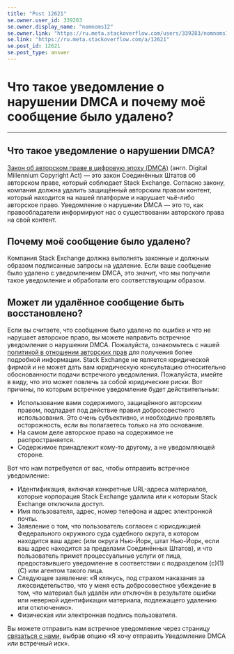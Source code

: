 ```yaml
---
title: "Post 12621"
se.owner.user_id: 339283
se.owner.display_name: "nomnoms12"
se.owner.link: "https://ru.meta.stackoverflow.com/users/339283/nomnoms12"
se.link: "https://ru.meta.stackoverflow.com/a/12621"
se.post_id: 12621
se.post_type: answer
---
```

<h1>Что такое уведомление о нарушении DMCA и почему моё сообщение было удалено?</h1>
<hr />
<h2>Что такое уведомление о нарушении DMCA?</h2>
<p><a href="https://ru.wikipedia.org/wiki/Digital_Millennium_Copyright_Act" rel="nofollow noreferrer">Закон об авторском праве в цифровую эпоху (DMCA)</a> (англ. Digital Millennium Copyright Act) — это закон Соединённых Штатов об авторском праве, который соблюдает Stack Exchange. Согласно закону, компания должна удалить защищённый авторским правом контент, который находится на нашей платформе и нарушает чьё-либо авторское право. Уведомление о нарушении DMCA — это то, как правообладатели информируют нас о существовании авторского права на свой контент.</p>
<h2>Почему моё сообщение было удалено?</h2>
<p>Компания Stack Exchange должна выполнять законные и должным образом подписанные запросы на удаление. Если ваше сообщение было удалено с уведомлением DMCA, это значит, что мы получили такое уведомление и обработали его соответствующим образом.</p>
<h2>Может ли удалённое сообщение быть восстановлено?</h2>
<p>Если вы считаете, что сообщение было удалено по ошибке и что не нарушает авторское право, вы можете направить встречное уведомление о нарушении DMCA. Пожалуйста, ознакомьтесь с нашей <a href="https://ru.stackoverflow.com/legal/terms-of-service#copyright">политикой в отношении авторских прав</a> для получения более подробной информации. Stack Exchange не является юридической фирмой и не может дать вам юридическую консультацию относительно обоснованности подачи встречного уведомления. Пожалуйста, имейте в виду, что это может повлечь за собой юридические риски. Вот причины, по которым встречное уведомление будет действительным:</p>
<ul>
<li>Использование вами содержимого, защищённого авторским правом,
подпадает под действие правил добросовестного использования. Это
очень субъективно, и необходимо проявлять осторожность, если вы
полагаетесь только на это основание.</li>
<li>На самом деле авторское право на содержимое не распространяется.</li>
<li>Содержимое принадлежит кому-то другому, а не уведомляющей стороне.</li>
</ul>
<p>Вот что нам потребуется от вас, чтобы отправить встречное уведомление:</p>
<ul>
<li>Идентификация, включая конкретные URL-адреса материалов, которые
корпорация Stack Exchange удалила или к которым Stack Exchange отключила доступ.</li>
<li>Имя пользователя, адрес, номер телефона и адрес электронной почты.</li>
<li>Заявление о том, что пользователь согласен с юрисдикцией Федерального
окружного суда судебного округа, в котором находится ваш адрес (или
округа Нью-Йорк, штат Нью-Йорк, если ваш адрес находится за пределами
Соединённых Штатов), и что пользователь примет процессуальные услуги
от лица, предоставившего уведомление в соответствии с подразделом
(c)(1)(C) или агентом такого лица.</li>
<li>Следующее заявление: «Я клянусь, под страхом наказания за
лжесвидетельство, что у меня есть добросовестное убеждение в том, что
материал был удалён или отключён в результате ошибки или неверной
идентификации материала, подлежащего удалению или отключению».</li>
<li>Физическая или электронная подпись пользователя.</li>
</ul>
<p>Вы можете отправить нам встречное уведомление через страницу <a href="https://ru.stackoverflow.com/contact">связаться с нами</a>, выбрав опцию «Я хочу отправить Уведомление DMCA или встречный иск».</p>
